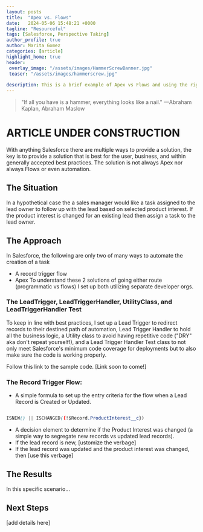 ```yaml
---
layout: posts
title:  "Apex vs. Flows"
date:   2024-05-06 15:48:21 +0000
tagline: "Resourceful"
tags: [Salesforce, Perspective Taking]
author_profile: true
author: Marita Gomez
categories: [article]
highlight_home: true
header:
 overlay_image: "/assets/images/HammerScrewBanner.jpg"
 teaser: "/assets/images/hammerscrew.jpg"
 
description: This is a brief example of Apex vs Flows and using the right tool for the job.
---
```

>"If all you have is a hammer, everything looks like a nail."
—Abraham Kaplan, Abraham Maslow

# ARTICLE UNDER CONSTRUCTION
With anything Salesforce there are multiple ways to provide a solution, the key is to provide a solution that is best for the user, business, and within generally accepted best practices. The solution is not always Apex nor always Flows or even automation.

## The Situation
In a hypothetical case the a sales manager would like a task assigned to the lead owner to follow up with the lead based on selected product interest. If the product interest is changed for an existing lead then assign a task to the lead owner. 

## The Approach
In Salesforce, the following are only two of many ways to automate the creation of a task 
* A record trigger flow
* Apex
To understand these 2 solutions of going either route (programmatic vs flows) I set up both utilizing separate developer orgs.

### The LeadTrigger, LeadTriggerHandler, UtilityClass, and LeadTriggerHandler Test
To keep in line with best practices, I set up a Lead Trigger to redirect records to their destined path of automation, Lead Trigger Handler to hold all the business logic, a Utility class to avoid having repetitive code ("DRY" aka don't repeat yourself!), and a Lead Trigger Handler Test class to not only meet Salesforce's minimum code coverage for deployments but to also make sure the code is working properly.

Follow this link to the sample code. [Link soon to come!]

### The Record Trigger Flow:
* A simple formula to set up the entry criteria for the flow when a Lead Record is Created or Updated.

```css

ISNEW() || ISCHANGED({!$Record.ProductInterest__c})

```
* A decision element to determine if the Product Interest was changed (a simple way to segregate new records
vs updated lead records).
* If the lead record is new, [ustomize the verbage]
* If the lead record was updated and the product interest was changed, then [use this verbage]


## The Results
In this specific scenario...

## Next Steps
[add details here]